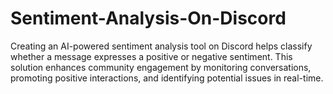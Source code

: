 # Sentiment-Analysis-On-Discord
 Creating an AI-powered sentiment analysis tool on Discord helps classify whether a message expresses a positive or negative sentiment. This solution enhances community engagement by monitoring conversations, promoting positive interactions, and identifying potential issues in real-time.
